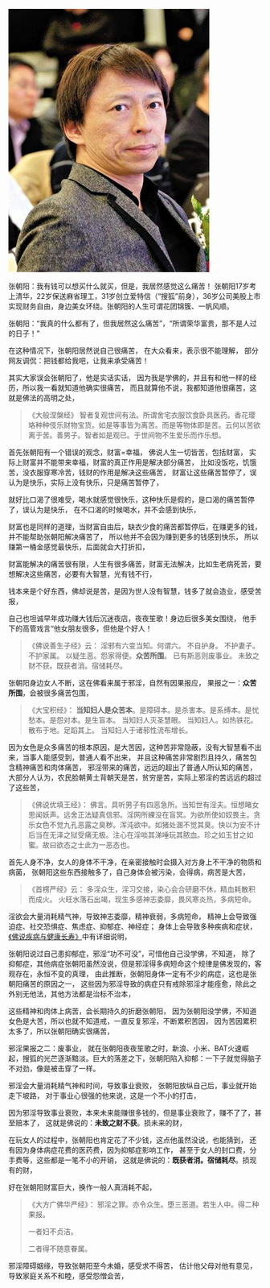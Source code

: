 
![](images/70e59aaf99bac777098eb1447505950b.jpeg)

张朝阳：我有钱可以想买什么就买，但是，我居然感觉这么痛苦！
张朝阳17岁考上清华，22岁保送麻省理工，31岁创立爱特信（“搜狐”前身），36岁公司美股上市实现财务自由，身边美女环绕。张朝阳的人生可谓花团锦簇、一帆风顺。

张朝阳：“我真的什么都有了，但我居然这么痛苦”，“所谓荣华富贵，那不是人过的日子！”

在这种情况下，张朝阳居然说自己很痛苦，
在大众看来，表示很不能理解，
部分网友调侃：把钱都给我吧，让我来承受痛苦！

其实大家误会张朝阳了，他是实话实话，
因为我是学佛的，并且有和他一样的经历，所以我一看就知道他确实很痛苦，
而且就算他不说，我都知道他很痛苦，这就是佛法的高明之处，

> 《大般涅槃经》
> 智者复观世间有法。所谓舍宅衣服饮食卧具医药。香花璎珞种种伎乐财物宝货。如是等事皆为离苦。而是等物体即是苦。云何以苦欲离于苦。善男子。智者如是观已。于世间物不生爱乐而作乐想。

首先张朝阳有一个错误的观念，财富=幸福，
佛说人生一切皆苦，包括财富，
实际上财富并不能带来幸福，财富的真正作用是解决部分痛苦，
比如没饭吃，饥饿苦，没衣服穿寒冷苦，钱财的作用是解决这些痛苦，
财富让这些痛苦暂停了，误认为是快乐，实际上没有快乐，只是痛苦暂停了，

就好比口渴了很难受，喝水就感觉很快乐，这种快乐是假的，是口渴的痛苦暂停了，误认为是快乐，
在不口渴的时候喝水，并不会感到快乐，

财富也是同样的道理，当财富自由后，缺衣少食的痛苦都暂停后，在赚更多的钱，并不能帮助张朝阳解决痛苦了，
所以他并不会因为赚到更多的钱感到快乐，
所以赚第一桶金感觉最快乐，后面就会大打折扣，

财富能解决的痛苦很有限，人生有很多痛苦，财富无法解决，比如生老病死苦，要想解决这些痛苦，必要有大智慧，光有钱不行，

钱本来是个好东西，佛却说是苦，是因为世人没有智慧，钱多了就会造业，感受苦报，

自己也坦诚早年成功赚大钱后沉迷夜店，夜夜笙歌！身边后很多美女围绕，
他手下的高管戏言“他女朋友很多，但他是个好人！

> 《佛说善生子经》云： 
> 淫邪有六变当知。何谓六。
> 不自护身。
> 不护妻子。
> 不护家属。
> 以疑生恶。怨家得便。**众苦所围**。
> 已有斯恶则废事业。
> 未致之财不获。既获者消。宿储耗尽。

张朝阳身边女人不断，这在佛看来属于邪淫，自然有因果报应，
果报之一：**众苦所围**，会被很多痛苦包围，

> 《大宝积经》：
> **当知妇人是众苦本**。是障碍本。是杀害本。是系缚本。是忧愁本。是怨对本。是生盲本。
> 当知妇人灭圣慧眼。
> 当知妇人。如热铁花。散布于地。足蹈其上。
> 当知妇人于诸邪性流布增长。

因为女色是众多痛苦的根本原因，是大苦因，这种苦非常隐蔽，没有大智慧看不出来，当事人能感受到，普通人看不出来，
并且这种痛苦非常剧烈且持久，痛苦包含精神痛苦和肉体痛苦，
邪淫带来的痛苦，远远的超出了普通人所认知的痛苦，
大部分人认为，农民脸朝黄土背朝天是苦，贫穷是苦，实际上邪淫的苦远远的超过了这些苦，

> 《佛说优填王经》：
> 佛言。具听男子有四恶急所。当知世有淫夫。恒想睹女思闻妖声。远舍正法疑真信邪。淫网所綶没在盲冥。为欲所使如奴畏主。贪乐女色不觉九孔恶露之臭秽。浑沌欲中。如猪处溷不觉其臭。快以为安不计后当在无泽之狱受痛无极。注心在淫啖其涕唾玩其脓血。珍之如玉甘之如蜜。故曰欲态之士此为一恶态也。

首先人身不净，女人的身体不干净，在亲密接触时会摄入对方身上不干净的物质和病菌，
张朝阳这些东西接触多了，自己身体会被污染，会得病，病苦是大苦，

> 《首楞严经》云： 
> 多淫众生，淫习交接，染心会合研磨不休，精血耗散积而成火。 
> 火旺水落石出竭，现生多感神志委靡，畏风寒炎热，多病短命。

淫欲会大量消耗精气神，导致神志委靡，精神衰弱，多病短命，
精神上会导致强迫症、社交恐惧症、焦虑症、抑郁症、神经症；
身体上会导致多种疾病和症状，[《佛说疾病与健康长寿》](https://www.kancloud.cn/luojiangtao/foshuojiankang)中有详细说明，

张朝阳说过自己患抑郁症，邪淫“功不可没”，可惜他自己没学佛，不知道，
除了抑郁症，其他病症张朝阳虽然没说，但是邪淫得多病短命这个规律是佛发现的，客观存在，永恒不变的真理，
由此推断，张朝阳身体一定有不少的病症，这也是张朝阳痛苦的原因之一，
这些因为邪淫导致的病症只有戒除邪淫才能痊愈，除此之外别无他法，其他方法都是治标不治本，

这些精神和肉体上病苦，会长期持久的折磨张朝阳，
因为张朝阳没学佛，不知道女色是大苦，所以也就不知道戒，一直反复邪淫，不断累积苦因，
因为苦因累积太多了，所以张朝阳确实很痛苦，

邪淫果报之二：废事业，
就在张朝阳夜夜笙歌之时，新浪、小米、BAT火速崛起，搜狐的光芒逐渐黯淡。巨大的落差之下，张朝阳陷入抑郁：一下子就觉得脑子不对劲，像是被击穿了一样。

邪淫会大量消耗精气神和时间，导致事业衰败，
张朝阳放纵自己后，事业就开始走下坡路，
对于事业心很强的他来说，这是一个不小的打击，

因为邪淫导致事业衰败，本来未来能赚很多钱的，但是事业衰败了，赚不了了，甚至赔本了，
这就是佛说的：**未致之财不获**。损未来的财，

在玩女人的过程中，张朝阳也肯定花了不少钱，这点他虽然没说，也能猜到，
还有因为身体病症花费的医药费，因为抑郁症影响工作，
甚至于女人的封口费，分手费等，这些都是一笔不小的开销，
这就是佛说的：**既获者消。宿储耗尽**。损现有的财，

好在张朝阳财富巨大，换作一般人真消耗不起，

> 《大方广佛华严经》：
> 邪淫之罪。亦令众生。堕三恶道。若生人中。得二种果报。
> 
> 一者妇不贞洁。
> 
> 二者得不随意眷属。

邪淫障碍姻缘，导致张朝阳至今未婚，感受求不得苦，
估计他父母对他有意见，导致家庭关系不和睦，感受怨憎会苦，








